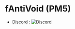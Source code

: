 # fAntiVoid (PM5)

- Discord : [![Discord](https://img.shields.io/discord/1239607050988818432?label=Discord&logo=discord&color=blue)]([https://discord.gg/futonium](https://discord.gg/EPKcucew5z))
